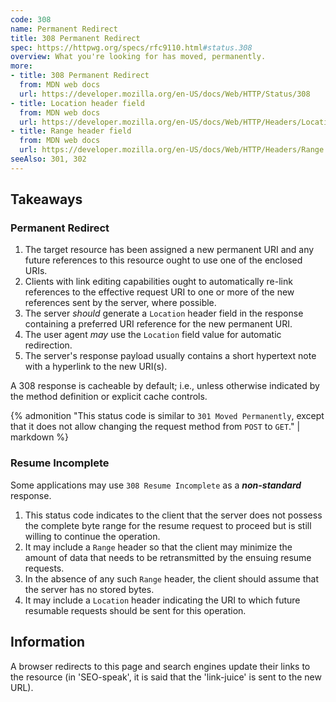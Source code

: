 ```yaml
---
code: 308
name: Permanent Redirect
title: 308 Permanent Redirect
spec: https://httpwg.org/specs/rfc9110.html#status.308
overview: What you're looking for has moved, permanently.
more:
- title: 308 Permanent Redirect
  from: MDN web docs
  url: https://developer.mozilla.org/en-US/docs/Web/HTTP/Status/308
- title: Location header field
  from: MDN web docs
  url: https://developer.mozilla.org/en-US/docs/Web/HTTP/Headers/Location
- title: Range header field
  from: MDN web docs
  url: https://developer.mozilla.org/en-US/docs/Web/HTTP/Headers/Range
seeAlso: 301, 302
---
```


## Takeaways

### Permanent Redirect

1. The target resource has been assigned a new permanent URI and any future references to this resource ought to use one of the enclosed URIs.
1. Clients with link editing capabilities ought to automatically re-link references to the effective request URI to one or more of the new references sent by the server, where possible.
1. The server _should_ generate a `Location` header field in the response containing a preferred URI reference for the new permanent URI.
1. The user agent _may_ use the `Location` field value for automatic redirection.
1. The server's response payload usually contains a short hypertext note with a hyperlink to the new URI(s).

A 308 response is cacheable by default; i.e., unless otherwise indicated by the method definition or explicit cache controls.

{% admonition "This status code is similar to `301 Moved Permanently`, except that it does not allow changing the request method from `POST` to `GET`." | markdown %}

### Resume Incomplete

Some applications may use `308 Resume Incomplete` as a **_non-standard_** response.

1. This status code indicates to the client that the server does not possess the complete byte range for the resume request to proceed but is still willing to continue the operation.
1. It may include a `Range` header so that the client may minimize the amount of data that needs to be retransmitted by the ensuing resume requests.
1. In the absence of any such `Range` header, the client should assume that the server has no stored bytes.
1. It may include a `Location` header indicating the URI to which future resumable requests should be sent for this operation.

## Information

A browser redirects to this page and search engines update their links to the resource (in 'SEO-speak', it is said that the 'link-juice' is sent to the new URL).
